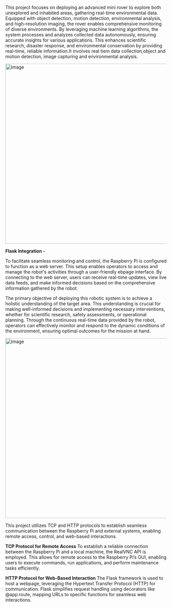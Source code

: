 
This project focuses on deploying an advanced mini rover to explore both unexplored and inhabited areas, gathering real-time environmental data. Equipped with object detection, motion detection, environmental analysis, and high-resolution imaging, the rover enables comprehensive monitoring of diverse environments.
By leveraging machine learning algorithms, the system processes and analyzes collected data autonomously, ensuring accurate insights for various applications. This enhances scientific research, disaster response, and environmental conservation by providing real-time, reliable information.It involves real tiem data collection,object and motion detection, image capturing and environmental analysis.


<img width="561" alt="image" src="https://github.com/user-attachments/assets/7cf4aa65-1c79-4e22-ba1d-f51cf6e552b3" />



**Flask Integration -**

To facilitate seamless monitoring and control, the Raspberry Pi is configured to function as a web server. This setup enables operators to access and manage the robot's activities through a user-friendly ebpage interface. By connecting to the web server, users can receive real-time updates, view live data feeds, and make informed decisions based on the comprehensive information gathered by the robot. 
 
The primary objective of deploying this robotic system is to achieve a holistic understanding of the target area. This understanding is crucial for making well-informed decisions and implementing necessary interventions, whether for scientific research, safety assessments, or operational planning. Through the continuous real-time data provided by the robot, operators can effectively monitor and respond to the dynamic conditions of the environment, ensuring optimal outcomes for the mission at hand.


<img width="561" alt="image" src="https://github.com/user-attachments/assets/e0d3396a-61bb-4fdf-b08b-0dd02cdbd0cf" />


This project utilizes TCP and HTTP protocols to establish seamless communication between the Raspberry Pi and external systems, enabling remote access, control, and web-based interactions.

**TCP Protocol for Remote Access**
To establish a reliable connection between the Raspberry Pi and a local machine, the RealVNC API is employed. This allows for remote access to the Raspberry Pi’s GUI, enabling users to execute commands, run applications, and perform maintenance tasks efficiently.

**HTTP Protocol for Web-Based Interaction**
The Flask framework is used to host a webpage, leveraging the Hypertext Transfer Protocol (HTTP) for communication. Flask simplifies request handling using decorators like @app.route, mapping URLs to specific functions for seamless web interactions.
